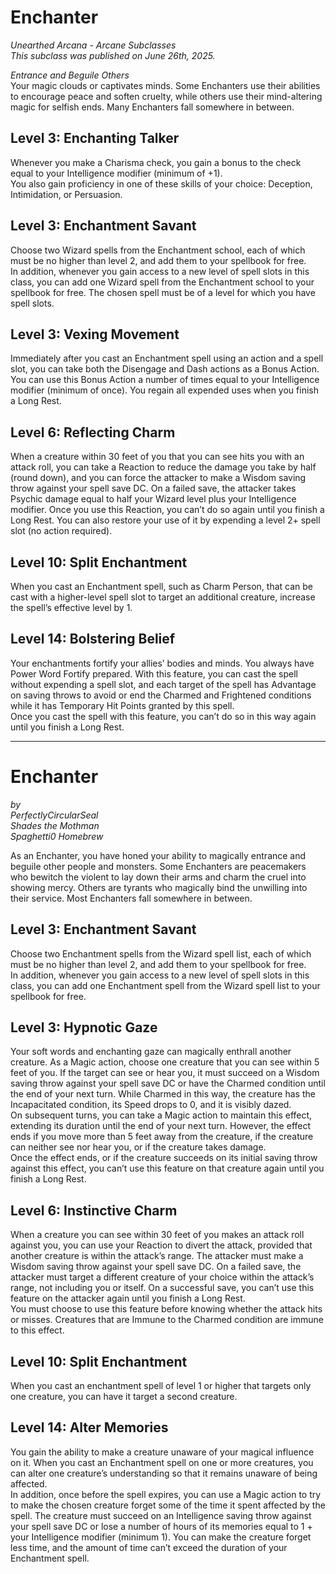# Enchanter
*Unearthed Arcana - Arcane Subclasses*  
*This subclass was published on June 26th, 2025.*  

*Entrance and Beguile Others*  
Your magic clouds or captivates minds. Some Enchanters use their abilities to encourage peace and soften cruelty, while others use their mind-altering magic for selfish ends. Many Enchanters fall somewhere in between.

## Level 3: Enchanting Talker
Whenever you make a Charisma check, you gain a bonus to the check equal to your Intelligence modifier (minimum of +1).  
You also gain proficiency in one of these skills of your choice: Deception, Intimidation, or Persuasion.

## Level 3: Enchantment Savant
Choose two Wizard spells from the Enchantment school, each of which must be no higher than level 2, and add them to your spellbook for free.  
In addition, whenever you gain access to a new level of spell slots in this class, you can add one Wizard spell from the Enchantment school to your spellbook for free. The chosen spell must be of a level for which you have spell slots.

## Level 3: Vexing Movement
Immediately after you cast an Enchantment spell using an action and a spell slot, you can take both the Disengage and Dash actions as a Bonus Action.  
You can use this Bonus Action a number of times equal to your Intelligence modifier (minimum of once). You regain all expended uses when you finish a Long Rest.

## Level 6: Reflecting Charm
When a creature within 30 feet of you that you can see hits you with an attack roll, you can take a Reaction to reduce the damage you take by half (round down), and you can force the attacker to make a Wisdom saving throw against your spell save DC. On a failed save, the attacker takes Psychic damage equal to half your Wizard level plus your Intelligence modifier. Once you use this Reaction, you can’t do so again until you finish a Long Rest. You can also restore your use of it by expending a level 2+ spell slot (no action required).

## Level 10: Split Enchantment
When you cast an Enchantment spell, such as Charm Person, that can be cast with a higher-level spell slot to target an additional creature, increase the spell’s effective level by 1.

## Level 14: Bolstering Belief
Your enchantments fortify your allies’ bodies and minds. You always have Power Word Fortify prepared. With this feature, you can cast the spell without expending a spell slot, and each target of the spell has Advantage on saving throws to avoid or end the Charmed and Frightened conditions while it has Temporary Hit Points granted by this spell.  
Once you cast the spell with this feature, you can’t do so in this way again until you finish a Long Rest.

---

# Enchanter
*by*  
*PerfectlyCircularSeal*  
*Shades the Mothman*  
*Spaghetti0 Homebrew*  

As an Enchanter, you have honed your ability to magically entrance and beguile other people and monsters. Some Enchanters are peacemakers who bewitch the violent to lay down their arms and charm the cruel into showing mercy. Others are tyrants who magically bind the unwilling into their service. Most Enchanters fall somewhere in between.

## Level 3: Enchantment Savant
Choose two Enchantment spells from the Wizard spell list, each of which must be no higher than level 2, and add them to your spellbook for free.  
In addition, whenever you gain access to a new level of spell slots in this class, you can add one Enchantment spell from the Wizard spell list to your spellbook for free.

## Level 3: Hypnotic Gaze
Your soft words and enchanting gaze can magically enthrall another creature. As a Magic action, choose one creature that you can see within 5 feet of you. If the target can see or hear you, it must succeed on a Wisdom saving throw against your spell save DC or have the Charmed condition until the end of your next turn. While Charmed in this way, the creature has the Incapacitated condition, its Speed drops to 0, and it is visibly dazed.  
On subsequent turns, you can take a Magic action to maintain this effect, extending its duration until the end of your next turn. However, the effect ends if you move more than 5 feet away from the creature, if the creature can neither see nor hear you, or if the creature takes damage.  
Once the effect ends, or if the creature succeeds on its initial saving throw against this effect, you can’t use this feature on that creature again until you finish a Long Rest.

## Level 6: Instinctive Charm
When a creature you can see within 30 feet of you makes an attack roll against you, you can use your Reaction to divert the attack, provided that another creature is within the attack’s range. The attacker must make a Wisdom saving throw against your spell save DC. On a failed save, the attacker must target a different creature of your choice within the attack’s range, not including you or itself. On a successful save, you can’t use this feature on the attacker again until you finish a Long Rest.  
You must choose to use this feature before knowing whether the attack hits or misses. Creatures that are Immune to the Charmed condition are immune to this effect.

## Level 10: Split Enchantment
When you cast an enchantment spell of level 1 or higher that targets only one creature, you can have it target a second creature.

## Level 14: Alter Memories
You gain the ability to make a creature unaware of your magical influence on it. When you cast an Enchantment spell on one or more creatures, you can alter one creature’s understanding so that it remains unaware of being affected.  
In addition, once before the spell expires, you can use a Magic action to try to make the chosen creature forget some of the time it spent affected by the spell. The creature must succeed on an Intelligence saving throw against your spell save DC or lose a number of hours of its memories equal to 1 + your Intelligence modifier (minimum 1). You can make the creature forget less time, and the amount of time can’t exceed the duration of your Enchantment spell.
